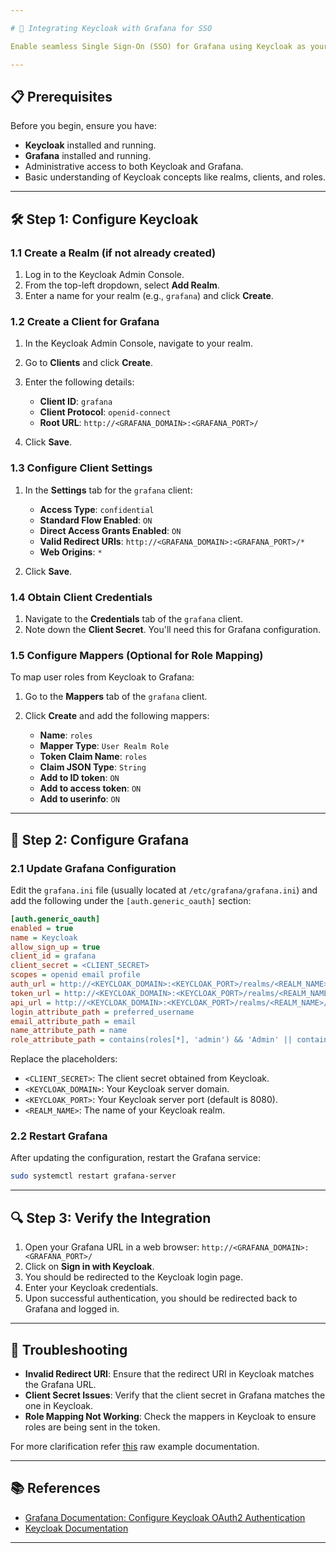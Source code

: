 ```yaml
---

# 🔐 Integrating Keycloak with Grafana for SSO

Enable seamless Single Sign-On (SSO) for Grafana using Keycloak as your Identity Provider (IdP). This guide walks you through configuring Keycloak and Grafana to work together using OAuth2.

---
```


## 📋 Prerequisites

Before you begin, ensure you have:

* **Keycloak** installed and running.
* **Grafana** installed and running.
* Administrative access to both Keycloak and Grafana.
* Basic understanding of Keycloak concepts like realms, clients, and roles.

---

## 🛠️ Step 1: Configure Keycloak

### 1.1 Create a Realm (if not already created)

1. Log in to the Keycloak Admin Console.
2. From the top-left dropdown, select **Add Realm**.
3. Enter a name for your realm (e.g., `grafana`) and click **Create**.

### 1.2 Create a Client for Grafana

1. In the Keycloak Admin Console, navigate to your realm.
2. Go to **Clients** and click **Create**.
3. Enter the following details:

   * **Client ID**: `grafana`
   * **Client Protocol**: `openid-connect`
   * **Root URL**: `http://<GRAFANA_DOMAIN>:<GRAFANA_PORT>/`
4. Click **Save**.

### 1.3 Configure Client Settings

1. In the **Settings** tab for the `grafana` client:

   * **Access Type**: `confidential`
   * **Standard Flow Enabled**: `ON`
   * **Direct Access Grants Enabled**: `ON`
   * **Valid Redirect URIs**: `http://<GRAFANA_DOMAIN>:<GRAFANA_PORT>/*`
   * **Web Origins**: `*`
2. Click **Save**.

### 1.4 Obtain Client Credentials

1. Navigate to the **Credentials** tab of the `grafana` client.
2. Note down the **Client Secret**. You'll need this for Grafana configuration.

### 1.5 Configure Mappers (Optional for Role Mapping)

To map user roles from Keycloak to Grafana:

1. Go to the **Mappers** tab of the `grafana` client.
2. Click **Create** and add the following mappers:

   * **Name**: `roles`
   * **Mapper Type**: `User Realm Role`
   * **Token Claim Name**: `roles`
   * **Claim JSON Type**: `String`
   * **Add to ID token**: `ON`
   * **Add to access token**: `ON`
   * **Add to userinfo**: `ON`

---

## 📄 Step 2: Configure Grafana

### 2.1 Update Grafana Configuration

Edit the `grafana.ini` file (usually located at `/etc/grafana/grafana.ini`) and add the following under the `[auth.generic_oauth]` section:

```ini
[auth.generic_oauth]
enabled = true
name = Keycloak
allow_sign_up = true
client_id = grafana
client_secret = <CLIENT_SECRET>
scopes = openid email profile
auth_url = http://<KEYCLOAK_DOMAIN>:<KEYCLOAK_PORT>/realms/<REALM_NAME>/protocol/openid-connect/auth
token_url = http://<KEYCLOAK_DOMAIN>:<KEYCLOAK_PORT>/realms/<REALM_NAME>/protocol/openid-connect/token
api_url = http://<KEYCLOAK_DOMAIN>:<KEYCLOAK_PORT>/realms/<REALM_NAME>/protocol/openid-connect/userinfo
login_attribute_path = preferred_username
email_attribute_path = email
name_attribute_path = name
role_attribute_path = contains(roles[*], 'admin') && 'Admin' || contains(roles[*], 'editor') && 'Editor' || 'Viewer'
```

Replace the placeholders:

* `<CLIENT_SECRET>`: The client secret obtained from Keycloak.
* `<KEYCLOAK_DOMAIN>`: Your Keycloak server domain.
* `<KEYCLOAK_PORT>`: Your Keycloak server port (default is 8080).
* `<REALM_NAME>`: The name of your Keycloak realm.

### 2.2 Restart Grafana

After updating the configuration, restart the Grafana service:

```bash
sudo systemctl restart grafana-server
```

---

## 🔍 Step 3: Verify the Integration

1. Open your Grafana URL in a web browser: `http://<GRAFANA_DOMAIN>:<GRAFANA_PORT>/`
2. Click on **Sign in with Keycloak**.
3. You should be redirected to the Keycloak login page.
4. Enter your Keycloak credentials.
5. Upon successful authentication, you should be redirected back to Grafana and logged in.

---

## 🧪 Troubleshooting

* **Invalid Redirect URI**: Ensure that the redirect URI in Keycloak matches the Grafana URL.
* **Client Secret Issues**: Verify that the client secret in Grafana matches the one in Keycloak.
* **Role Mapping Not Working**: Check the mappers in Keycloak to ensure roles are being sent in the token.

For more clarification refer [this](https://github.com/remiges-aniket/serversage/blob/main/Documentation/other-supporting-docs/Integrating%20Keycloak%20with%20Grafana%20Example.md) raw example documentation.

---

## 📚 References

* [Grafana Documentation: Configure Keycloak OAuth2 Authentication](https://grafana.com/docs/grafana/latest/setup-grafana/configure-security/configure-authentication/keycloak/)
* [Keycloak Documentation](https://www.keycloak.org/documentation)

---